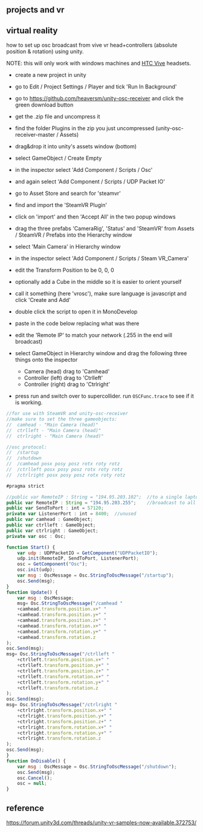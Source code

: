 projects and vr
--------------------


virtual reality
--

how to set up osc broadcast from vive vr head+controllers (absolute position & rotation) using unity.

NOTE: this will only work with windows machines and [HTC Vive](https://www.vive.com) headsets.

* create a new project in unity
* go to Edit / Project Settings / Player and tick 'Run In Background'
* go to https://github.com/heaversm/unity-osc-receiver and click the green download button
* get the .zip file and uncompress it
* find the folder Plugins in the zip you just uncompressed (unity-osc-receiver-master / Assets)
* drag&drop it into unity's assets window (bottom)
* select GameObject / Create Empty
* in the inspector select 'Add Component / Scripts / Osc'
* and again select 'Add Component / Scripts / UDP Packet IO'

* go to Asset Store and search for 'steamvr'
* find and import the 'SteamVR Plugin'
* click on 'import' and then 'Accept All' in the two popup windows
* drag the three prefabs 'CameraRig', 'Status' and 'SteamVR' from Assets / SteamVR / Prefabs into the Hierarchy window

* select 'Main Camera' in Hierarchy window
* in the inspector select 'Add Component / Scripts / Steam VR_Camera'
* edit the Transform Position to be 0, 0, 0
* optionally add a Cube in the middle so it is easier to orient yourself

* call it something (here 'vrosc'), make sure language is javascript and click 'Create and Add'
* double click the script to open it in MonoDevelop
* paste in the code below replacing what was there
* edit the 'Remote IP' to match your network (.255 in the end will broadcast)
* select GameObject in Hierarchy window and drag the following three things onto the inspector
  * Camera (head) drag to 'Camhead'
  * Controller (left) drag to 'Ctrlleft'
  * Controller (right) drag to 'Ctrlright'
* press run and switch over to supercollider. run `OSCFunc.trace` to see if it is working.

```javascript
//for use with SteamVR and unity-osc-receiver
//make sure to set the three gameobjects:
//  camhead - "Main Camera (head)"
//  ctrlleft - "Main Camera (head)"
//  ctrlright - "Main Camera (head)"

//osc protocol:
//	/startup
//	/shutdown
//	/camhead posx posy posz rotx roty rotz
//	/ctrlleft posx posy posz rotx roty rotz
//	/ctrlright posx posy posz rotx roty rotz

#pragma strict

//public var RemoteIP : String = "194.95.203.102";	//to a single laptop running sc
public var RemoteIP : String = "194.95.203.255";	//broadcast to all laptops running sc on network
public var SendToPort : int = 57120;
private var ListenerPort : int = 8400;	//unused
public var camhead : GameObject;
public var ctrlleft : GameObject;
public var ctrlright : GameObject;
private var osc : Osc;

function Start() {
    var udp : UDPPacketIO = GetComponent("UDPPacketIO");
    udp.init(RemoteIP, SendToPort, ListenerPort);
    osc = GetComponent("Osc");
    osc.init(udp);
    var msg : OscMessage = Osc.StringToOscMessage("/startup");
    osc.Send(msg);
}
function Update() {
    var msg : OscMessage;
    msg= Osc.StringToOscMessage("/camhead "
    +camhead.transform.position.x+" "
    +camhead.transform.position.y+" "
    +camhead.transform.position.z+" "
    +camhead.transform.rotation.x+" "
    +camhead.transform.rotation.y+" "
    +camhead.transform.rotation.z
);
osc.Send(msg);
msg= Osc.StringToOscMessage("/ctrlleft "
    +ctrlleft.transform.position.x+" "
    +ctrlleft.transform.position.y+" "
    +ctrlleft.transform.position.z+" "
    +ctrlleft.transform.rotation.x+" "
    +ctrlleft.transform.rotation.y+" "
    +ctrlleft.transform.rotation.z
);
osc.Send(msg);
msg= Osc.StringToOscMessage("/ctrlright "
    +ctrlright.transform.position.x+" "
    +ctrlright.transform.position.y+" "
    +ctrlright.transform.position.z+" "
    +ctrlright.transform.rotation.x+" "
    +ctrlright.transform.rotation.y+" "
    +ctrlright.transform.rotation.z
);
osc.Send(msg);
}
function OnDisable() {
    var msg : OscMessage = Osc.StringToOscMessage("/shutdown");
    osc.Send(msg);
    osc.Cancel();
    osc = null;
}
```

reference
--

https://forum.unity3d.com/threads/unity-vr-samples-now-available.372753/
